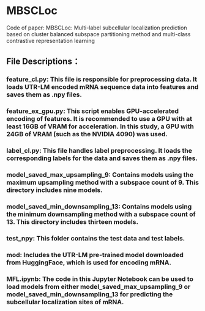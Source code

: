 # MBSCLoc
Code of paper: MBSCLoc: Multi-label subcellular localization prediction based on cluster balanced subspace partitioning method and multi-class contrastive representation learning

## File Descriptions：
### feature_cl.py: This file is responsible for preprocessing data. It loads UTR-LM encoded mRNA sequence data into features and saves them as .npy files.  
### feature_ex_gpu.py: This script enables GPU-accelerated encoding of features. It is recommended to use a GPU with at least 16GB of VRAM for acceleration. In this study, a GPU with 24GB of VRAM (such as the NVIDIA 4090) was used.  
### label_cl.py: This file handles label preprocessing. It loads the corresponding labels for the data and saves them as .npy files.   
### model_saved_max_upsampling_9: Contains models using the maximum upsampling method with a subspace count of 9. This directory includes nine models.   
### model_saved_min_downsampling_13: Contains models using the minimum downsampling method with a subspace count of 13. This directory includes thirteen models.   
### test_npy: This folder contains the test data and test labels.   
### mod: Includes the UTR-LM pre-trained model downloaded from HuggingFace, which is used for encoding mRNA.   
### MFL.ipynb: The code in this Jupyter Notebook can be used to load models from either model_saved_max_upsampling_9 or model_saved_min_downsampling_13 for predicting the subcellular localization sites of mRNA.   
